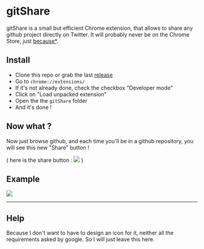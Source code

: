 # gitShare

gitShare is a small but efficient Chrome extension, that allows to share any github project directly on Twitter.
It will probably never be on the Chrome Store, just [because*](#help). 

## Install
- Clone this repo or grab the last [release](https://github.com/LukyVj/gitShare/releases/)
- Go to `chrome://extensions/`
- If it's not already done, check the checkbox "Developer mode"
- Click on "Load unpacked extension"
- Open the the `gitShare` folder
- And it's done ! 


## Now what ? 
Now just browse github, and each time you'll be in a github repository, you will see this new "Share" button !

( here is the share button : ![](http://puu.sh/kJU7y/dd90b86206.png) )

## Example 
![](http://puu.sh/kJVwg/3d98c05e89.png)

--- 

## Help
Because I don't want to have to design an icon for it, neither all the requirements asked by google. So I will just leave this here. 
